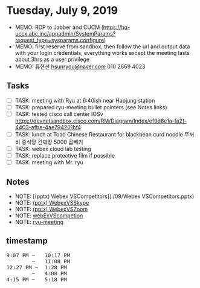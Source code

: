 # Tuesday, July 9, 2019
- MEMO: RDP to Jabber and CUCM (https://hq-uccx.abc.inc/appadmin/SystemParams?request_type=sysparams.configure)
- MEMO: first reserve from sandbox, then follow the url and output data with your login credentials, everything works except the meeting lasts about 3hrs as a user privilege
- MEMO: 류현선 hsunryou@naver.com 010 2669 4023

## Tasks
- [ ] TASK: meeting with Ryu at 6:40ish near Hapjung station
- [ ] TASK: prepared ryu-meeting bullet pointers (see Notes links)
- [ ] TASK: tested cisco call center IOSv https://devnetsandbox.cisco.com/RM/Diagram/Index/ef9d8e1a-fa2f-4403-afbe-4ae794201bf4
- [ ] TASK: lunch at Toad Chinese Restaurant for blackbean curd noodle 뚜꺼비 중식당 간짜장 5000 곱빼기
- [ ] TASK: webex cloud lab testing
- [ ] TASK: replace protective film if possible
- [ ] TASK: meeting with Mr. ryu

## Notes
- NOTE: [(pptx) Webex VSCompetitors](./09/Webex VSCompetitors.pptx)
- NOTE: [(pptx) WebexVSSkype](./09/WebexVSSkype.pptx)
- NOTE: [(pptx) WebexVSZoom](./09/WebexVSZoom.pptx)
- NOTE: [webExVScompetion](./09/webExVScompetion.md)
- NOTE: [ryu-meeting](./05/ryu-meeting.md)

## timestamp
<pre>
9:07 PM ~   10:17 PM
        ~   11:08 PM
12:27 PM ~  1:28 PM
        ~   4:08 PM
4:15 PM ~   5:18 PM
</pre>